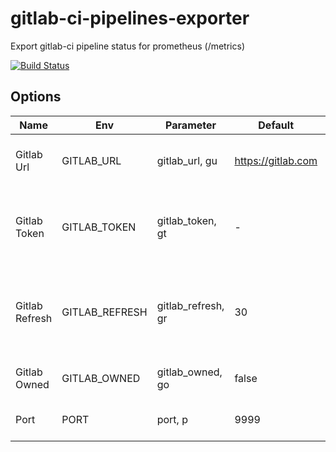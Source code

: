 # gitlab-ci-pipelines-exporter
Export gitlab-ci pipeline status for prometheus (/metrics)

[![Build Status](https://travis-ci.org/Labbs/gitlab-ci-pipelines-exporter.svg?branch=master)](https://travis-ci.org/Labbs/gitlab-ci-pipelines-exporter)



## Options

| Name | Env | Parameter | Default | Description | 
|--|--|--|--|--|
| Gitlab Url | GITLAB_URL | gitlab_url, gu | https://gitlab.com | If you want use your own Gitlab instance |
| Gitlab Token | GITLAB_TOKEN | gitlab_token, gt | - | Create token in your profile with API and read options |
| Gitlab Refresh | GITLAB_REFRESH | gitlab_refresh, gr | 30 | In seconds, refresh every x seconds projects list and pipelines |
| Gitlab Owned | GITLAB_OWNED | gitlab_owned, go | false | If you want just yours projects |
| Port | PORT | port, p | 9999 | Exporter listening port |
